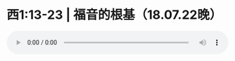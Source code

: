 # 西1:13-23 | 福音的根基（18.07.22晚） 

<audio style="width: 100%;" preload="false" controls controlslist="nodownload"><source src="//cdn.simai.ml/audio/mp3/old/26317.mp3" type="audio/mpeg">Your browser does not support the audio element.</audio>


